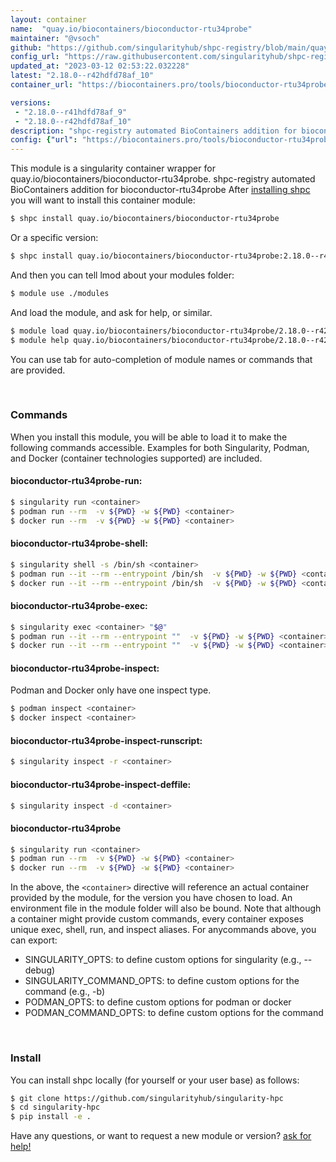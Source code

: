 ```yaml
---
layout: container
name:  "quay.io/biocontainers/bioconductor-rtu34probe"
maintainer: "@vsoch"
github: "https://github.com/singularityhub/shpc-registry/blob/main/quay.io/biocontainers/bioconductor-rtu34probe/container.yaml"
config_url: "https://raw.githubusercontent.com/singularityhub/shpc-registry/main/quay.io/biocontainers/bioconductor-rtu34probe/container.yaml"
updated_at: "2023-03-12 02:53:22.032228"
latest: "2.18.0--r42hdfd78af_10"
container_url: "https://biocontainers.pro/tools/bioconductor-rtu34probe"

versions:
 - "2.18.0--r41hdfd78af_9"
 - "2.18.0--r42hdfd78af_10"
description: "shpc-registry automated BioContainers addition for bioconductor-rtu34probe"
config: {"url": "https://biocontainers.pro/tools/bioconductor-rtu34probe", "maintainer": "@vsoch", "description": "shpc-registry automated BioContainers addition for bioconductor-rtu34probe", "latest": {"2.18.0--r42hdfd78af_10": "sha256:d02afc0131b477c19f2dab179e1141f7898e5989ebcae05112a3c2f21d15054b"}, "tags": {"2.18.0--r41hdfd78af_9": "sha256:abc93a8bad2adf31acb16bd8be3d8474843b703767c306b450bff88feb52cabe", "2.18.0--r42hdfd78af_10": "sha256:d02afc0131b477c19f2dab179e1141f7898e5989ebcae05112a3c2f21d15054b"}, "docker": "quay.io/biocontainers/bioconductor-rtu34probe"}
---
```


This module is a singularity container wrapper for quay.io/biocontainers/bioconductor-rtu34probe.
shpc-registry automated BioContainers addition for bioconductor-rtu34probe
After [installing shpc](#install) you will want to install this container module:


```bash
$ shpc install quay.io/biocontainers/bioconductor-rtu34probe
```

Or a specific version:

```bash
$ shpc install quay.io/biocontainers/bioconductor-rtu34probe:2.18.0--r42hdfd78af_10
```

And then you can tell lmod about your modules folder:

```bash
$ module use ./modules
```

And load the module, and ask for help, or similar.

```bash
$ module load quay.io/biocontainers/bioconductor-rtu34probe/2.18.0--r42hdfd78af_10
$ module help quay.io/biocontainers/bioconductor-rtu34probe/2.18.0--r42hdfd78af_10
```

You can use tab for auto-completion of module names or commands that are provided.

<br>

### Commands

When you install this module, you will be able to load it to make the following commands accessible.
Examples for both Singularity, Podman, and Docker (container technologies supported) are included.

#### bioconductor-rtu34probe-run:

```bash
$ singularity run <container>
$ podman run --rm  -v ${PWD} -w ${PWD} <container>
$ docker run --rm  -v ${PWD} -w ${PWD} <container>
```

#### bioconductor-rtu34probe-shell:

```bash
$ singularity shell -s /bin/sh <container>
$ podman run --it --rm --entrypoint /bin/sh  -v ${PWD} -w ${PWD} <container>
$ docker run --it --rm --entrypoint /bin/sh  -v ${PWD} -w ${PWD} <container>
```

#### bioconductor-rtu34probe-exec:

```bash
$ singularity exec <container> "$@"
$ podman run --it --rm --entrypoint ""  -v ${PWD} -w ${PWD} <container> "$@"
$ docker run --it --rm --entrypoint ""  -v ${PWD} -w ${PWD} <container> "$@"
```

#### bioconductor-rtu34probe-inspect:

Podman and Docker only have one inspect type.

```bash
$ podman inspect <container>
$ docker inspect <container>
```

#### bioconductor-rtu34probe-inspect-runscript:

```bash
$ singularity inspect -r <container>
```

#### bioconductor-rtu34probe-inspect-deffile:

```bash
$ singularity inspect -d <container>
```



#### bioconductor-rtu34probe

```bash
$ singularity run <container>
$ podman run --rm  -v ${PWD} -w ${PWD} <container>
$ docker run --rm  -v ${PWD} -w ${PWD} <container>
```


In the above, the `<container>` directive will reference an actual container provided
by the module, for the version you have chosen to load. An environment file in the
module folder will also be bound. Note that although a container
might provide custom commands, every container exposes unique exec, shell, run, and
inspect aliases. For anycommands above, you can export:

 - SINGULARITY_OPTS: to define custom options for singularity (e.g., --debug)
 - SINGULARITY_COMMAND_OPTS: to define custom options for the command (e.g., -b)
 - PODMAN_OPTS: to define custom options for podman or docker
 - PODMAN_COMMAND_OPTS: to define custom options for the command

<br>

### Install

You can install shpc locally (for yourself or your user base) as follows:

```bash
$ git clone https://github.com/singularityhub/singularity-hpc
$ cd singularity-hpc
$ pip install -e .
```

Have any questions, or want to request a new module or version? [ask for help!](https://github.com/singularityhub/singularity-hpc/issues)